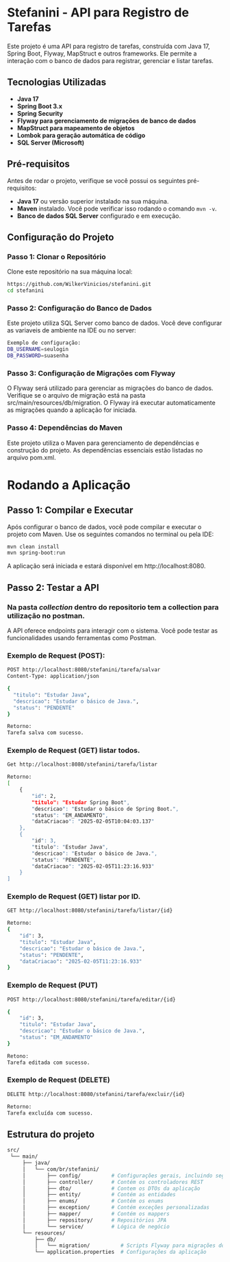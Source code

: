 # Stefanini - API para Registro de Tarefas

Este projeto é uma API para registro de tarefas, construída com Java 17, Spring Boot, Flyway, MapStruct e outros frameworks. Ele permite a interação com o banco de dados para registrar, gerenciar e listar tarefas.

## Tecnologias Utilizadas

- **Java 17**
- **Spring Boot 3.x**
- **Spring Security**
- **Flyway para gerenciamento de migrações de banco de dados**
- **MapStruct para mapeamento de objetos**
- **Lombok para geração automática de código**
- **SQL Server (Microsoft)**

## Pré-requisitos

Antes de rodar o projeto, verifique se você possui os seguintes pré-requisitos:

- **Java 17** ou versão superior instalado na sua máquina.
- **Maven** instalado. Você pode verificar isso rodando o comando `mvn -v`.
- **Banco de dados SQL Server** configurado e em execução.

## Configuração do Projeto

### Passo 1: Clonar o Repositório

Clone este repositório na sua máquina local:

```bash
https://github.com/WilkerVinicios/stefanini.git
cd stefanini
```

### Passo 2: Configuração do Banco de Dados

Este projeto utiliza SQL Server como banco de dados. 
Você deve configurar as variaveis de ambiente na IDE ou no server:

```bash
Exemplo de configuração:
DB_USERNAME=seulogin
DB_PASSWORD=suasenha
```

### Passo 3: Configuração de Migrações com Flyway

O Flyway será utilizado para gerenciar as migrações do banco de dados. 
Verifique se o arquivo de migração está na pasta src/main/resources/db/migration. 
O Flyway irá executar automaticamente as migrações quando a aplicação for iniciada.

### Passo 4: Dependências do Maven

Este projeto utiliza o Maven para gerenciamento de dependências e construção do projeto. 
As dependências essenciais estão listadas no arquivo pom.xml.


# Rodando a Aplicação

## Passo 1: Compilar e Executar
Após configurar o banco de dados, você pode compilar e executar o projeto com Maven. 
Use os seguintes comandos no terminal ou pela IDE:

```bash
mvn clean install
mvn spring-boot:run
```

A aplicação será iniciada e estará disponível em http://localhost:8080.

## Passo 2: Testar a API
### Na pasta *collection* dentro do repositorio tem a collection para utilização no postman.

A API oferece endpoints para interagir com o sistema. 
Você pode testar as funcionalidades usando ferramentas como Postman.

### Exemplo de Request (POST):
```bash
POST http://localhost:8080/stefanini/tarefa/salvar
Content-Type: application/json

{
  "titulo": "Estudar Java",
  "descricao": "Estudar o básico de Java.",
  "status": "PENDENTE"
}
```
```bash
Retorno:
Tarefa salva com sucesso.
```

### Exemplo de Request (GET) listar todos.
```bash
Get http://localhost:8080/stefanini/tarefa/listar

```
```bash
Retorno:
[
    {
        "id": 2,
        "titulo": "Estudar Spring Boot",
        "descricao": "Estudar o básico de Spring Boot.",
        "status": "EM_ANDAMENTO",
        "dataCriacao": "2025-02-05T10:04:03.137"
    },
	{
		"id": 3,
		"titulo": "Estudar Java",
		"descricao": "Estudar o básico de Java.",
		"status": "PENDENTE",
		"dataCriacao": "2025-02-05T11:23:16.933"
	}
]
```

### Exemplo de Request (GET) listar por ID.
```bash
GET http://localhost:8080/stefanini/tarefa/listar/{id}

```
```bash
Retorno:
{
    "id": 3,
    "titulo": "Estudar Java",
    "descricao": "Estudar o básico de Java.",
    "status": "PENDENTE",
    "dataCriacao": "2025-02-05T11:23:16.933"
}
```

### Exemplo de Request (PUT)
```bash
POST http://localhost:8080/stefanini/tarefa/editar/{id}

{
    "id": 3,
    "titulo": "Estudar Java",
    "descricao": "Estudar o básico de Java.",
    "status": "EM_ANDAMENTO"
}
```
```bash
Retono:
Tarefa editada com sucesso.
```

### Exemplo de Request (DELETE)
```bash
DELETE http://localhost:8080/stefanini/tarefa/excluir/{id}

```
```bash
Retorno:
Tarefa excluída com sucesso.
```

## Estrutura do projeto
```bash
src/
 └── main/
     ├── java/
     │   └── com/br/stefanini/
     │       ├── config/          # Configurações gerais, incluindo segurança 
     │       ├── controller/      # Contém os controladores REST
     │       ├── dto/             # Contem os DTOs da aplicação
     │       ├── entity/          # Contém as entidades
     │       ├── enums/           # Contém os enums
     │       ├── exception/       # Contém exceções personalizadas
     │       ├── mapper/          # Contém os mappers
     │       ├── repository/      # Repositórios JPA
     │       └── service/         # Lógica de negócio    
     └── resources/
         ├── db/
         │   └── migration/          # Scripts Flyway para migrações do banco
         └── application.properties  # Configurações da aplicação
```
